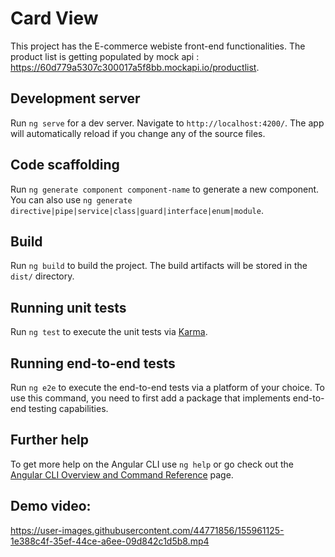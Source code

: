 # Card View

This project has the E-commerce webiste front-end functionalities.
The product list is getting populated by mock api : https://60d779a5307c300017a5f8bb.mockapi.io/productlist.

## Development server

Run `ng serve` for a dev server. Navigate to `http://localhost:4200/`. The app will automatically reload if you change any of the source files.

## Code scaffolding

Run `ng generate component component-name` to generate a new component. You can also use `ng generate directive|pipe|service|class|guard|interface|enum|module`.

## Build

Run `ng build` to build the project. The build artifacts will be stored in the `dist/` directory.

## Running unit tests

Run `ng test` to execute the unit tests via [Karma](https://karma-runner.github.io).

## Running end-to-end tests

Run `ng e2e` to execute the end-to-end tests via a platform of your choice. To use this command, you need to first add a package that implements end-to-end testing capabilities.

## Further help

To get more help on the Angular CLI use `ng help` or go check out the [Angular CLI Overview and Command Reference](https://angular.io/cli) page.

## Demo video:


https://user-images.githubusercontent.com/44771856/155961125-1e388c4f-35ef-44ce-a6ee-09d842c1d5b8.mp4







